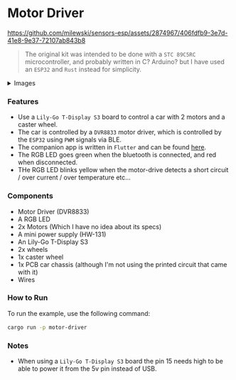 # Motor Driver

https://github.com/milewski/sensors-esp/assets/2874967/406fdfb9-3e7d-41e8-9e37-72107ab843b8

> The original kit was intended to be done with a `STC 89C5RC` microcontroller, and probably written in C? Arduino? 
> but I have used an `ESP32` and `Rust` instead for simplicity.

<details>
    <summary>Images</summary>
    
![a.jpg](attachments/a.jpg)
![b.jpg](attachments/b.jpg)
![c.jpg](attachments/c.jpg)
![d.jpg](attachments/d.jpg)
</details>


### Features

- Use a `Lily-Go T-Display S3` board to control a car with 2 motors and a caster wheel.
- The car is controlled by a `DVR8833` motor driver, which is controlled by the `ESP32` using `PWM` signals via BLE.
- The companion app is written in `Flutter` and can be found [here](./remote-control).
- The RGB LED goes green when the bluetooth is connected, and red when disconnected.
- THe RGB LED blinks yellow when the motor-drive detects a short circuit / over current / over temperature etc...

### Components

- Motor Driver (DVR8833)
- A RGB LED
- 2x Motors (Which I have no idea about its specs)
- A mini power supply (HW-131)
- An Lily-Go T-Display S3
- 2x wheels
- 1x caster wheel
- 1x PCB car chassis (although I'm not using the printed circuit that came with it)
- Wires

### How to Run

To run the example, use the following command:

```bash
cargo run -p motor-driver
```

### Notes

- When using a `Lily-Go T-Display S3` board the pin 15 needs high to be able to power it from the 5v pin instead of USB.

